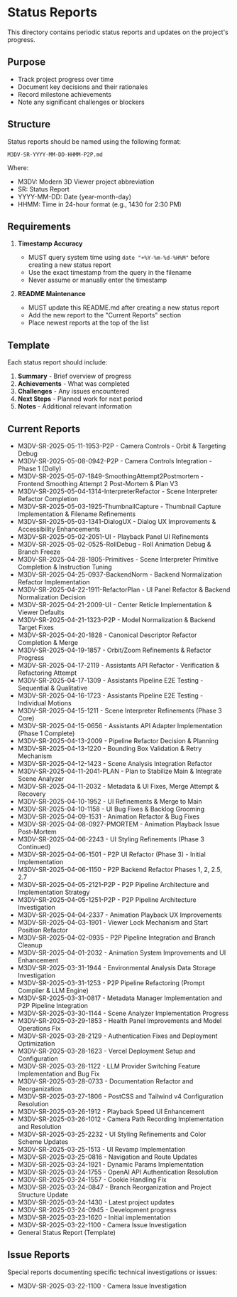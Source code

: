 # Status Reports

This directory contains periodic status reports and updates on the project's progress.

## Purpose
- Track project progress over time
- Document key decisions and their rationales
- Record milestone achievements
- Note any significant challenges or blockers

## Structure
Status reports should be named using the following format:
```
M3DV-SR-YYYY-MM-DD-HHMM-P2P.md
```
Where:
- M3DV: Modern 3D Viewer project abbreviation
- SR: Status Report
- YYYY-MM-DD: Date (year-month-day)
- HHMM: Time in 24-hour format (e.g., 1430 for 2:30 PM)

## Requirements
1. **Timestamp Accuracy**
   - MUST query system time using `date "+%Y-%m-%d-%H%M"` before creating a new status report
   - Use the exact timestamp from the query in the filename
   - Never assume or manually enter the timestamp

2. **README Maintenance**
   - MUST update this README.md after creating a new status report
   - Add the new report to the "Current Reports" section
   - Place newest reports at the top of the list

## Template
Each status report should include:
1. **Summary** - Brief overview of progress
2. **Achievements** - What was completed
3. **Challenges** - Any issues encountered
4. **Next Steps** - Planned work for next period
5. **Notes** - Additional relevant information

## Current Reports
- M3DV-SR-2025-05-11-1953-P2P - Camera Controls - Orbit & Targeting Debug
- M3DV-SR-2025-05-08-0942-P2P - Camera Controls Integration - Phase 1 (Dolly)
- M3DV-SR-2025-05-07-1849-SmoothingAttempt2Postmortem - Frontend Smoothing Attempt 2 Post-Mortem & Plan V3
- M3DV-SR-2025-05-04-1314-InterpreterRefactor - Scene Interpreter Refactor Completion
- M3DV-SR-2025-05-03-1925-ThumbnailCapture - Thumbnail Capture Implementation & Filename Refinements
- M3DV-SR-2025-05-03-1341-DialogUX - Dialog UX Improvements & Accessibility Enhancements
- M3DV-SR-2025-05-02-2051-UI - Playback Panel UI Refinements
- M3DV-SR-2025-05-02-0525-RollDebug - Roll Animation Debug & Branch Freeze
- M3DV-SR-2025-04-28-1805-Primitives - Scene Interpreter Primitive Completion & Instruction Tuning
- M3DV-SR-2025-04-25-0937-BackendNorm - Backend Normalization Refactor Implementation
- M3DV-SR-2025-04-22-1911-RefactorPlan - UI Panel Refactor & Backend Normalization Decision
- M3DV-SR-2025-04-21-2009-UI - Center Reticle Implementation & Viewer Defaults
- M3DV-SR-2025-04-21-1323-P2P - Model Normalization & Backend Target Fixes
- M3DV-SR-2025-04-20-1828 - Canonical Descriptor Refactor Completion & Merge
- M3DV-SR-2025-04-19-1857 - Orbit/Zoom Refinements & Refactor Progress
- M3DV-SR-2025-04-17-2119 - Assistants API Refactor - Verification & Refactoring Attempt
- M3DV-SR-2025-04-17-1309 - Assistants Pipeline E2E Testing - Sequential & Qualitative
- M3DV-SR-2025-04-16-1723 - Assistants Pipeline E2E Testing - Individual Motions
- M3DV-SR-2025-04-15-1211 - Scene Interpreter Refinements (Phase 3 Core)
- M3DV-SR-2025-04-15-0656 - Assistants API Adapter Implementation (Phase 1 Complete)
- M3DV-SR-2025-04-13-2009 - Pipeline Refactor Decision & Planning
- M3DV-SR-2025-04-13-1220 - Bounding Box Validation & Retry Mechanism
- M3DV-SR-2025-04-12-1423 - Scene Analysis Integration Refactor
- M3DV-SR-2025-04-11-2041-PLAN - Plan to Stabilize Main & Integrate Scene Analyzer
- M3DV-SR-2025-04-11-2032 - Metadata & UI Fixes, Merge Attempt & Recovery
- M3DV-SR-2025-04-10-1952 - UI Refinements & Merge to Main
- M3DV-SR-2025-04-10-1158 - UI Bug Fixes & Backlog Grooming
- M3DV-SR-2025-04-09-1531 - Animation Refactor & Bug Fixes
- M3DV-SR-2025-04-08-0927-PMORTEM - Animation Playback Issue Post-Mortem
- M3DV-SR-2025-04-06-2243 - UI Styling Refinements (Phase 3 Continued)
- M3DV-SR-2025-04-06-1501 - P2P UI Refactor (Phase 3) - Initial Implementation
- M3DV-SR-2025-04-06-1150 - P2P Backend Refactor Phases 1, 2, 2.5, 2.7
- M3DV-SR-2025-04-05-2121-P2P - P2P Pipeline Architecture and Implementation Strategy
- M3DV-SR-2025-04-05-1251-P2P - P2P Pipeline Architecture Investigation
- M3DV-SR-2025-04-04-2337 - Animation Playback UX Improvements
- M3DV-SR-2025-04-03-1901 - Viewer Lock Mechanism and Start Position Refactor
- M3DV-SR-2025-04-02-0935 - P2P Pipeline Integration and Branch Cleanup
- M3DV-SR-2025-04-01-2032 - Animation System Improvements and UI Enhancement
- M3DV-SR-2025-03-31-1944 - Environmental Analysis Data Storage Investigation
- M3DV-SR-2025-03-31-1253 - P2P Pipeline Refactoring (Prompt Compiler & LLM Engine)
- M3DV-SR-2025-03-31-0817 - Metadata Manager Implementation and P2P Pipeline Integration
- M3DV-SR-2025-03-30-1144 - Scene Analyzer Implementation Progress
- M3DV-SR-2025-03-29-1853 - Health Panel Improvements and Model Operations Fix
- M3DV-SR-2025-03-28-2129 - Authentication Fixes and Deployment Optimization
- M3DV-SR-2025-03-28-1623 - Vercel Deployment Setup and Configuration
- M3DV-SR-2025-03-28-1122 - LLM Provider Switching Feature Implementation and Bug Fix
- M3DV-SR-2025-03-28-0733 - Documentation Refactor and Reorganization
- M3DV-SR-2025-03-27-1806 - PostCSS and Tailwind v4 Configuration Resolution
- M3DV-SR-2025-03-26-1912 - Playback Speed UI Enhancement
- M3DV-SR-2025-03-26-1012 - Camera Path Recording Implementation and Resolution
- M3DV-SR-2025-03-25-2232 - UI Styling Refinements and Color Scheme Updates
- M3DV-SR-2025-03-25-1513 - UI Revamp Implementation
- M3DV-SR-2025-03-25-0816 - Navigation and Route Updates
- M3DV-SR-2025-03-24-1921 - Dynamic Params Implementation
- M3DV-SR-2025-03-24-1755 - OpenAI API Authentication Resolution
- M3DV-SR-2025-03-24-1557 - Cookie Handling Fix
- M3DV-SR-2025-03-24-0847 - Branch Reorganization and Project Structure Update
- M3DV-SR-2025-03-24-1430 - Latest project updates
- M3DV-SR-2025-03-24-0945 - Development progress
- M3DV-SR-2025-03-23-1620 - Initial implementation
- M3DV-SR-2025-03-22-1100 - Camera Issue Investigation
- General Status Report (Template)

## Issue Reports
Special reports documenting specific technical investigations or issues:
- M3DV-SR-2025-03-22-1100 - Camera Issue Investigation